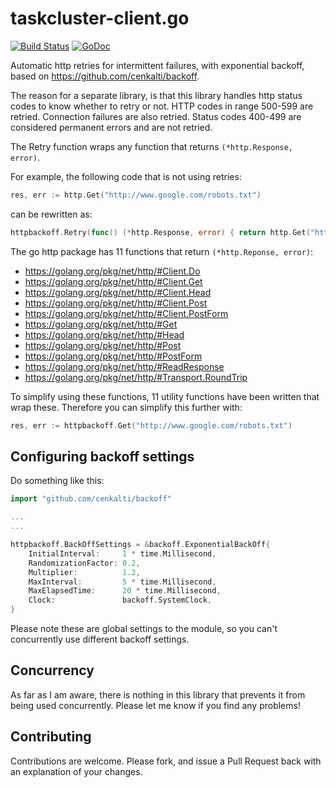 # taskcluster-client.go
[![Build Status](https://secure.travis-ci.org/taskcluster/httpbackoff.png)](http://travis-ci.org/taskcluster/httpbackoff)
[![GoDoc](https://godoc.org/github.com/taskcluster/httpbackoff?status.png)](https://godoc.org/github.com/taskcluster/httpbackoff)

Automatic http retries for intermittent failures, with exponential backoff, based on https://github.com/cenkalti/backoff.

The reason for a separate library, is that this library handles http status codes to know whether to retry or not.
HTTP codes in range 500-599 are retried. Connection failures are also retried. Status codes 400-499 are considered permanent errors and are not retried.

The Retry function wraps any function that returns `(*http.Response, error)`.

For example, the following code that is not using retries:

```go
res, err := http.Get("http://www.google.com/robots.txt")
```

can be rewritten as:

```go
httpbackoff.Retry(func() (*http.Response, error) { return http.Get("http://www.google.com/robots.txt") })
```

The go http package has 11 functions that return `(*http.Reponse, error)`:

* https://golang.org/pkg/net/http/#Client.Do
* https://golang.org/pkg/net/http/#Client.Get
* https://golang.org/pkg/net/http/#Client.Head
* https://golang.org/pkg/net/http/#Client.Post
* https://golang.org/pkg/net/http/#Client.PostForm
* https://golang.org/pkg/net/http/#Get
* https://golang.org/pkg/net/http/#Head
* https://golang.org/pkg/net/http/#Post
* https://golang.org/pkg/net/http/#PostForm
* https://golang.org/pkg/net/http/#ReadResponse
* https://golang.org/pkg/net/http/#Transport.RoundTrip

To simplify using these functions, 11 utility functions have been written that wrap these. Therefore you can simplify this further with:

```go
res, err := httpbackoff.Get("http://www.google.com/robots.txt")
```

## Configuring backoff settings

Do something like this:

```go
import "github.com/cenkalti/backoff"

...
...

httpbackoff.BackOffSettings = &backoff.ExponentialBackOff{
	InitialInterval:     1 * time.Millisecond,
	RandomizationFactor: 0.2,
	Multiplier:          1.2,
	MaxInterval:         5 * time.Millisecond,
	MaxElapsedTime:      20 * time.Millisecond,
	Clock:               backoff.SystemClock,
}
```

Please note these are global settings to the module, so you can't concurrently use different backoff settings.

## Concurrency

As far as I am aware, there is nothing in this library that prevents it from being used concurrently. Please let me know if you find any problems!

## Contributing
Contributions are welcome. Please fork, and issue a Pull Request back with an explanation of your changes.
